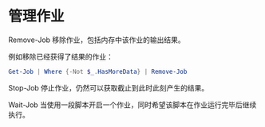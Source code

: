 # 管理作业

Remove-Job 移除作业，包括内存中该作业的输出结果。

例如移除已经获得了结果的作业：

```powershell
Get-Job | Where {-Not $_.HasMoreData} | Remove-Job
```

Stop-Job   停止作业，仍然可以获取截止到此时此刻产生的结果。

Wait-Job   当使用一段脚本开启一个作业，同时希望该脚本在作业运行完毕后继续执行。
